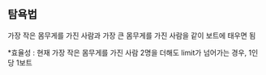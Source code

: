 ## 탐욕법  
가장 작은 몸무게를 가진 사람과 가장 큰 몸무게를 가진 사람을 같이 보트에 태우면 됨  

*효율성 : 현재 가장 작은 몸무게를 가진 사람 2명을 더해도 limit가 넘어가는 경우, 1인당 1보트  
